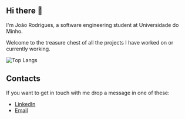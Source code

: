 ## Hi there 👋

I'm João Rodrigues, a software engineering student at Universidade do Minho.

Welcome to the treasure chest of all the projects I have worked on or currently working.

![Top Langs](https://github-readme-stats.vercel.app/api/top-langs/?username=Mad-Karma&layout=compact&theme=radical)

## Contacts
If you want to get in touch with me drop a message in one of these:
- [LinkedIn](www.linkedin.com/in/joão-rodrigues-a63498232)
- [Email](joao.ricardo.vdg@gmail.com)


<!--
**Mad-Karma/Mad-Karma** is a ✨ _special_ ✨ repository because its `README.md` (this file) appears on your GitHub profile.

Here are some ideas to get you started:

- 🔭 I’m currently working on ...
- 🌱 I’m currently learning ...
- 👯 I’m looking to collaborate on ...
- 🤔 I’m looking for help with ...
- 💬 Ask me about ...
- 📫 How to reach me: ...
- 😄 Pronouns: ...
- ⚡ Fun fact: ...
-->
